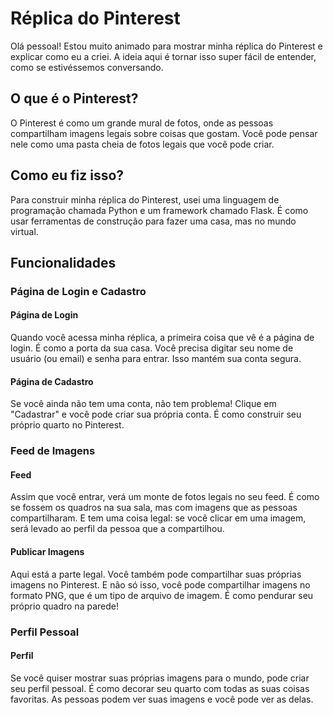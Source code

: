 # Réplica do Pinterest

Olá pessoal! Estou muito animado para mostrar minha réplica do Pinterest e explicar como eu a criei. A ideia aqui é tornar isso super fácil de entender, como se estivéssemos conversando.

## O que é o Pinterest?

O Pinterest é como um grande mural de fotos, onde as pessoas compartilham imagens legais sobre coisas que gostam. Você pode pensar nele como uma pasta cheia de fotos legais que você pode criar.

## Como eu fiz isso?

Para construir minha réplica do Pinterest, usei uma linguagem de programação chamada Python e um framework chamado Flask. É como usar ferramentas de construção para fazer uma casa, mas no mundo virtual.

## Funcionalidades

### Página de Login e Cadastro

#### Página de Login

Quando você acessa minha réplica, a primeira coisa que vê é a página de login. É como a porta da sua casa. Você precisa digitar seu nome de usuário (ou email) e senha para entrar. Isso mantém sua conta segura.

#### Página de Cadastro

Se você ainda não tem uma conta, não tem problema! Clique em "Cadastrar" e você pode criar sua própria conta. É como construir seu próprio quarto no Pinterest.

### Feed de Imagens

#### Feed

Assim que você entrar, verá um monte de fotos legais no seu feed. É como se fossem os quadros na sua sala, mas com imagens que as pessoas compartilharam. E tem uma coisa legal: se você clicar em uma imagem, será levado ao perfil da pessoa que a compartilhou.

#### Publicar Imagens

Aqui está a parte legal. Você também pode compartilhar suas próprias imagens no Pinterest. E não só isso, você pode compartilhar imagens no formato PNG, que é um tipo de arquivo de imagem. É como pendurar seu próprio quadro na parede!

### Perfil Pessoal

#### Perfil

Se você quiser mostrar suas próprias imagens para o mundo, pode criar seu perfil pessoal. É como decorar seu quarto com todas as suas coisas favoritas. As pessoas podem ver suas imagens e você pode ver as delas.
